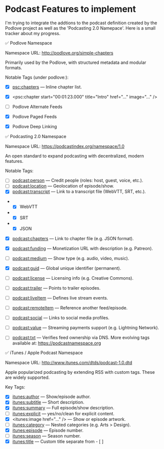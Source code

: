 #  Podcast Features to implement

I'm trying to integrate the addtions to the podcast definition created by the Podlove project as well as the 'Podcasting 2.0 Namepace'. Here is a small tracker about my progress.

✅ Podlove Namespace

Namespace URL: http://podlove.org/simple-chapters

Primarily used by the Podlove, with structured metadata and modular formats.

Notable Tags (under podlove:):
- [x] <psc:chapters> — Inline chapter list.
- [x] <psc:chapter start="00:01:23.000" title="Intro" href="..." image="..." />
- [ ] Podlove Alternate Feeds

- [x] Podlove Paged Feeds
- [x] Podlove Deep Linking


✅ Podcasting 2.0 Namespace

Namespace URL: https://podcastindex.org/namespace/1.0

An open standard to expand podcasting with decentralized, modern features.

Notable Tags:
- [ ] <podcast:person> — Credit people (roles: host, guest, voice, etc.).
- [ ] <podcast:location> — Geolocation of episode/show.
- [x] <podcast:transcript> — Link to a transcript file (WebVTT, SRT, etc.).
- - [x] WebVTT
- - [x] SRT
- - [x] JSON
- [x] <podcast:chapters> — Link to chapter file (e.g. JSON format).
- [x] <podcast:funding> — Monetization URL with description (e.g. Patreon).
- [ ] <podcast:medium> — Show type (e.g. audio, video, music).
- [x] <podcast:guid> — Global unique identifier (permanent).
- [ ] <podcast:license> — Licensing info (e.g. Creative Commons).
- [ ] <podcast:trailer> — Points to trailer episodes.
- [ ] <podcast:liveItem> — Defines live stream events.
- [ ] <podcast:remoteItem> — Reference another feed/episode.
- [ ] <podcast:social> — Links to social media profiles.
- [ ] <podcast:value> — Streaming payments support (e.g. Lightning Network).
- [ ] <podcast:txt> — Verifies feed ownership via DNS.
More evolving tags available at: https://podcastnamespace.org


✅ iTunes / Apple Podcast Namespace

Namespace URL: http://www.itunes.com/dtds/podcast-1.0.dtd

Apple popularized podcasting by extending RSS with custom tags. These are widely supported.

Key Tags:
- [x] <itunes:author> — Show/episode author.
- [x] <itunes:subtitle> — Short description.
- [x] <itunes:summary> — Full episode/show description.
- [ ] <itunes:explicit> — yes/no/clean for explicit content.
- [x] <itunes:image href="..." /> — Show or episode artwork.
- [ ] <itunes:category> — Nested categories (e.g. Arts > Design).
- [x] <itunes:episode> — Episode number.
- [ ] <itunes:season> — Season number.
- [x] <itunes:title> — Custom title separate from - [ ] <title>.
- [ ] <itunes:episodeType> — full, trailer, or bonus.
- [ ] <itunes:block> — Prevent listing (yes).
